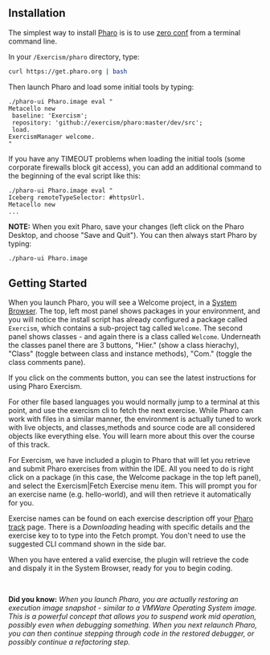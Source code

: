 ## Installation

The simplest way to install [Pharo](http://pharo.org) is is to use [zero conf](http://pharo.org/download#//*[@id="main"]/div/h2[3]) from a terminal command line.

In your `/Exercism/pharo` directory, type:

```bash
curl https://get.pharo.org | bash
```

Then launch Pharo and load some initial tools by typing:

```smalltalk
./pharo-ui Pharo.image eval "
Metacello new 
 baseline: 'Exercism'; 
 repository: 'github://exercism/pharo:master/dev/src';
 load.
ExercismManager welcome.
"
```

If you have any TIMEOUT problems when loading the initial tools (some corporate firewalls block git access), you can add an additional command to the beginning of the eval script like this:

```smalltalk
./pharo-ui Pharo.image eval "
Iceberg remoteTypeSelector: #httpsUrl.
Metacello new 
...
```

**NOTE:** When you exit Pharo, save your changes (left click on the Pharo Desktop, and choose "Save and Quit").
You can then always start Pharo by typing:

```bash
./pharo-ui Pharo.image
```
## Getting Started

When you launch Pharo, you will see a Welcome project, in a [System Browser](https://medium.com/@richardeng/pharo-quick-start-5bab70944ce2#3099).
The top, left most panel shows packages in your environment, and you will notice the install script has already configured
a package called `Exercism`, which contains a sub-project tag called `Welcome`. The second panel shows classes - and again
there is a class called `Welcome`. Underneath the classes panel there are 3 buttons, "Hier." (show a class hierachy), "Class" 
(toggle between class and instance methods), "Com." (toggle the class comments pane).

If you click on the comments button, you can see the latest instructions for using Pharo Exercism.

For other file based languages you would normally jump to a terminal at this point, and use the exercism cli to fetch the
next exercise. While Pharo can work with files in a similar manner, the environment is actually tuned to work with live objects, and classes,methods and source code are all considered objects like everything else. You will learn more about this over the course of this track.

For Exercism, we have included a plugin to Pharo that will let you retrieve and submit Pharo exercises from within the IDE.
All you need to do is right click on a package (in this case, the Welcome package in the top left panel), and select the Exercism|Fetch Exercise
menu item. This will prompt you for an exercise name (e.g. hello-world), and will then retrieve it automatically for you.

Exercise names can be found on each exercise description off your [Pharo track](https://exercism.io/my/tracks/pharo) page.
There is a *Downloading* heading with specific details and the exercise key to to type into the Fetch prompt. You don't need 
to use the suggested CLI command shown in the side bar.

When you have entered a valid exercise, the plugin will retrieve the code and dispaly it in the System Browser, ready for
you to begin coding.

<br/>
  
**Did you know:** *When you launch Pharo, you are actually restoring an execution image snapshot - similar to a VMWare Operating System image. This
is a powerful concept that allows you to suspend work mid operation, possibly even when debugging
something. When you next relaunch Pharo, you can then continue stepping through code in the restored debugger, or possibly continue a refactoring step.*
